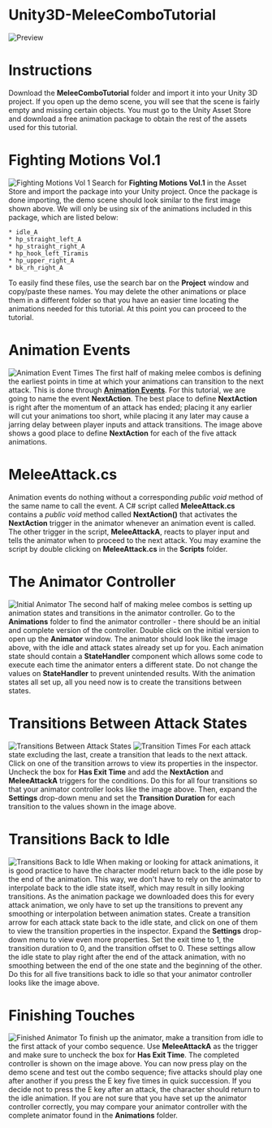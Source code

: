 # Unity3D-MeleeComboTutorial
![Preview](https://user-images.githubusercontent.com/46628480/102599477-25270480-40e3-11eb-9b85-c53afad3957b.png)

# Instructions
Download the **MeleeComboTutorial** folder and import it into your Unity 3D project. If you open up the demo scene, you will see that the scene is fairly empty and missing certain objects. You must go to the Unity Asset Store and download a free animation package to obtain the rest of the assets used for this tutorial.

# Fighting Motions Vol.1
![Fighting Motions Vol 1](https://user-images.githubusercontent.com/46628480/102599873-b6967680-40e3-11eb-8311-059f35f408e4.png)
Search for **Fighting Motions Vol.1** in the Asset Store and import the package into your Unity project. Once the package is done importing, the demo scene should look similar to the first image shown above. We will only be using six of the animations included in this package, which are listed below:
    
    * idle_A
    * hp_straight_left_A
    * hp_straight_right_A
    * hp_hook_left_Tiramis
    * hp_upper_right_A
    * bk_rh_right_A

To easily find these files, use the search bar on the **Project** window and copy/paste these names. You may delete the other animations or place them in a different folder so that you have an easier time locating the animations needed for this tutorial. At this point you can proceed to the tutorial.

# Animation Events
![Animation Event Times](https://user-images.githubusercontent.com/46628480/102599911-c44bfc00-40e3-11eb-82fc-6f06e006fae7.png)
The first half of making melee combos is defining the earliest points in time at which your animations can transition to the next attack. This is done through [**Animation Events**](https://docs.unity3d.com/Manual/script-AnimationWindowEvent.html). For this tutorial, we are going to name the event **NextAction**. The best place to define **NextAction** is right after the momentum of an attack has ended; placing it any earlier will cut your animations too short, while placing it any later may cause a jarring delay between player inputs and attack transitions. The image above shows a good place to define **NextAction** for each of the five attack animations.

# MeleeAttack.cs
Animation events do nothing without a corresponding *public void* method of the same name to call the event. A C# script called **MeleeAttack.cs** contains a *public void* method called **NextAction()** that activates the **NextAction** trigger in the animator whenever an animation event is called. The other trigger in the script, **MeleeAttackA**, reacts to player input and tells the animator when to proceed to the next attack. You may examine the script by double clicking on **MeleeAttack.cs** in the **Scripts** folder.

# The Animator Controller
![Initial Animator](https://user-images.githubusercontent.com/46628480/102831728-1aee5a00-43b2-11eb-9eea-93b243e59f1b.png)
The second half of making melee combos is setting up animation states and transitions in the animator controller. Go to the **Animations** folder to find the animator controller - there should be an initial and complete version of the controller. Double click on the initial version to open up the **Animator** window. The animator should look like the image above, with the idle and attack states already set up for you. Each animation state should contain a **StateHandler** component which allows some code to execute each time the animator enters a different state. Do not change the values on **StateHandler** to prevent unintended results. With the animation states all set up, all you need now is to create the transitions between states.

# Transitions Between Attack States
![Transitions Between Attack States](https://user-images.githubusercontent.com/46628480/102703456-90ccb700-4234-11eb-8643-88aaf3470acf.png)
![Transition Times](https://user-images.githubusercontent.com/46628480/102836469-17ad9b00-43bf-11eb-9b00-f54cebd0a0f9.png)
For each attack state excluding the last, create a transition that leads to the next attack. Click on one of the transition arrows to view its properties in the inspector. Uncheck the box for **Has Exit Time** and add the **NextAction** and **MeleeAttackA** triggers for the conditions. Do this for all four transitions so that your animator controller looks like the image above. Then, expand the **Settings** drop-down menu and set the **Transition Duration** for each transition to the values shown in the image above.

# Transitions Back to Idle
![Transitions Back to Idle](https://user-images.githubusercontent.com/46628480/102703458-95916b00-4234-11eb-9ef5-ce877dce5c2d.png)
When making or looking for attack animations, it is good practice to have the character model return back to the idle pose by the end of the animation. This way, we don't have to rely on the animator to interpolate back to the idle state itself, which may result in silly looking transitions. As the animation package we downloaded does this for every attack animation, we only have to set up the transitions to prevent any smoothing or interpolation between animation states. Create a transition arrow for each attack state back to the idle state, and click on one of them to view the transition properties in the inspector. Expand the **Settings** drop-down menu to view even more properties. Set the exit time to 1, the transition duration to 0, and the transition offset to 0. These settings allow the idle state to play right after the end of the attack animation, with no smoothing between the end of the one state and the beginning of the other. Do this for all five transitions back to idle so that your animator controller looks like the image above.

# Finishing Touches
![Finished Animator](https://user-images.githubusercontent.com/46628480/102703465-b2c63980-4234-11eb-8a2d-ef9d4bfe09dc.png)
To finish up the animator, make a transition from idle to the first attack of your combo sequence. Use **MeleeAttackA** as the trigger and make sure to uncheck the box for **Has Exit Time**. The completed controller is shown on the image above. You can now press play on the demo scene and test out the combo sequence; five attacks should play one after another if you press the E key five times in quick succession. If you decide not to press the E key after an attack, the character should return to the idle animation. If you are not sure that you have set up the animator controller correctly, you may compare your animator controller with the complete animator found in the **Animations** folder.
